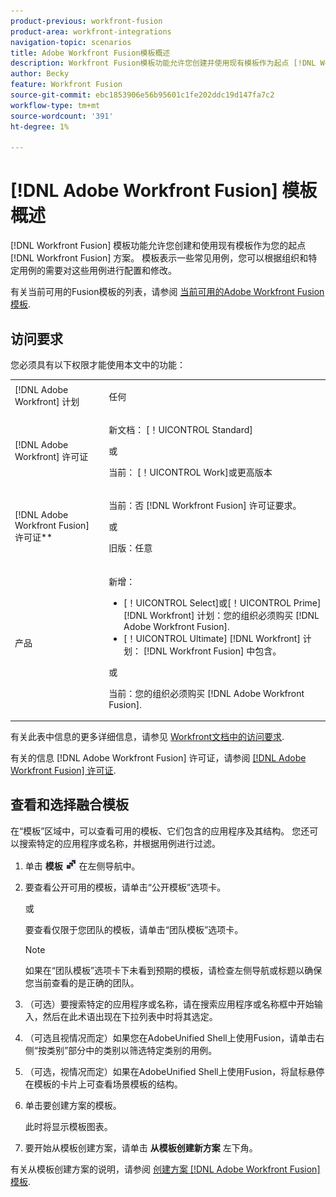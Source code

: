 ```yaml
---
product-previous: workfront-fusion
product-area: workfront-integrations
navigation-topic: scenarios
title: Adobe Workfront Fusion模板概述
description: Workfront Fusion模板功能允许您创建并使用现有模板作为起点 [!DNL Workfront Fusion] 方案。
author: Becky
feature: Workfront Fusion
source-git-commit: ebc1853906e56b95601c1fe202ddc19d147fa7c2
workflow-type: tm+mt
source-wordcount: '391'
ht-degree: 1%

---
```


# [!DNL Adobe Workfront Fusion] 模板概述

[!DNL Workfront Fusion] 模板功能允许您创建和使用现有模板作为您的起点 [!DNL Workfront Fusion] 方案。 模板表示一些常见用例，您可以根据组织和特定用例的需要对这些用例进行配置和修改。

有关当前可用的Fusion模板的列表，请参阅 [当前可用的Adobe Workfront Fusion模板](/help/quicksilver/workfront-fusion/scenarios/templates/currently-available-fusion-templates.md).

## 访问要求

您必须具有以下权限才能使用本文中的功能：

<table style="table-layout:auto"> 
 <col>  
 <col>  
 <tbody>  
  <tr>  
   <td role="rowheader">[!DNL Adobe Workfront] 计划</td>  
   <td> <p>任何</p> </td>  
  </tr>  
  <tr data-mc-conditions="">  
   <td role="rowheader">[!DNL Adobe Workfront] 许可证</td>  
   <td> <p>新文档： [！UICONTROL Standard]</p><p>或</p><p>当前： [！UICONTROL Work]或更高版本</p> </td>  
  </tr>  
  <tr>  
   <td role="rowheader">[!DNL Adobe Workfront Fusion] 许可证**</td>  
   <td> 
   <p>当前：否 [!DNL Workfront Fusion] 许可证要求。</p> 
   <p>或</p> 
   <p>旧版：任意 </p> 
   </td>  
  </tr>  
  <tr>  
   <td role="rowheader">产品</td>  
   <td> 
   <p>新增：</p> <ul><li>[！UICONTROL Select]或[！UICONTROL Prime] [!DNL Workfront] 计划：您的组织必须购买 [!DNL Adobe Workfront Fusion].</li><li>[！UICONTROL Ultimate] [!DNL Workfront] 计划： [!DNL Workfront Fusion] 中包含。</li></ul> 
   <p>或</p> 
   <p>当前：您的组织必须购买 [!DNL Adobe Workfront Fusion].</p> 
   </td>  
  </tr> 
 </tbody>  
</table>

有关此表中信息的更多详细信息，请参见 [Workfront文档中的访问要求](/help/quicksilver/administration-and-setup/add-users/access-levels-and-object-permissions/access-level-requirements-in-documentation.md).

有关的信息 [!DNL Adobe Workfront Fusion] 许可证，请参阅 [[!DNL Adobe Workfront Fusion] 许可证](/help/quicksilver/workfront-fusion/get-started/license-automation-vs-integration.md).

## 查看和选择融合模板

在“模板”区域中，可以查看可用的模板、它们包含的应用程序及其结构。 您还可以搜索特定的应用程序或名称，并根据用例进行过滤。

1. 单击 **模板** ![“模板”图标](assets/fusion-template-icon.png) 在左侧导航中。
1. 要查看公开可用的模板，请单击“公开模板”选项卡。

   或

   要查看仅限于您团队的模板，请单击“团队模板”选项卡。

   >[!NOTE]
   >
   >如果在“团队模板”选项卡下未看到预期的模板，请检查左侧导航或标题以确保您当前查看的是正确的团队。
1. （可选）要搜索特定的应用程序或名称，请在搜索应用程序或名称框中开始输入，然后在此术语出现在下拉列表中时将其选定。
1. （可选且视情况而定）如果您在AdobeUnified Shell上使用Fusion，请单击右侧“按类别”部分中的类别以筛选特定类别的用例。
1. （可选，视情况而定）如果在AdobeUnified Shell上使用Fusion，将鼠标悬停在模板的卡片上可查看场景模板的结构。
1. 单击要创建方案的模板。

   此时将显示模板图表。

1. 要开始从模板创建方案，请单击 **从模板创建新方案** 左下角。

有关从模板创建方案的说明，请参阅 [创建方案 [!DNL Adobe Workfront Fusion] 模板](/help/quicksilver/workfront-fusion/scenarios/templates/create-scenarios-with-fusion-templates.md).
